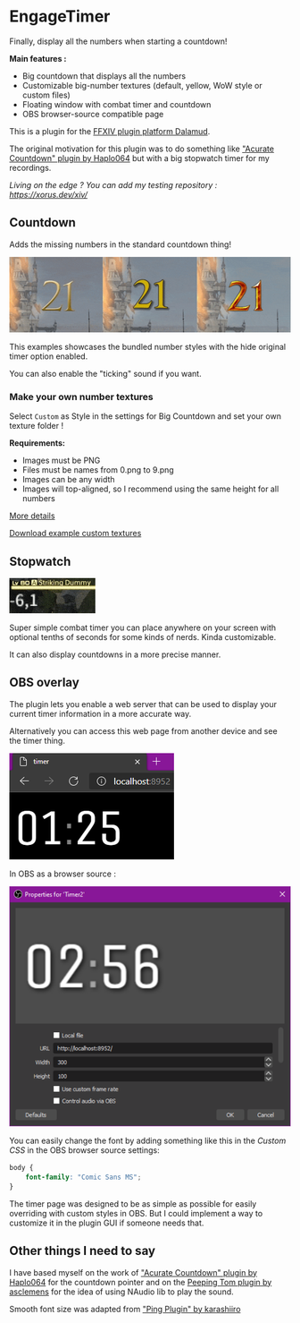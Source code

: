# EngageTimer

Finally, display all the numbers when starting a countdown!

**Main features :**

- Big countdown that displays all the numbers
- Customizable big-number textures (default, yellow, WoW style or custom files)
- Floating window with combat timer and countdown
- OBS browser-source compatible page

This is a plugin for the [FFXIV plugin platform Dalamud](https://github.com/goatcorp/FFXIVQuickLauncher).

The original motivation for this plugin was to do something like
["Acurate Countdown" plugin by Haplo064](https://github.com/Haplo064/Europe)
but with a big stopwatch timer for my recordings.

*Living on the edge ? You can add my testing repository : https://xorus.dev/xiv/*

## Countdown

Adds the missing numbers in the standard countdown thing!

![Countdown example](Doc/countdown.gif)

This examples showcases the bundled number styles with the hide original timer option enabled.

You can also enable the "ticking" sound if you want.

### Make your own number textures

Select `Custom` as Style in the settings for Big Countdown and set your own texture folder !

**Requirements:**

- Images must be PNG
- Files must be names from 0.png to 9.png
- Images can be any width
- Images will top-aligned, so I recommend using the same height for all numbers

[More details](Data/numbers/README.md)

[Download example custom textures](Doc/custom_example.zip)

## Stopwatch

![Stopwatch example](Doc/stopwatch.gif)

Super simple combat timer you can place anywhere on your screen with optional tenths of seconds for some kinds of nerds.
Kinda customizable.

It can also display countdowns in a more precise manner.

## OBS overlay

The plugin lets you enable a web server that can be used to display your current timer information in a more accurate
way.

Alternatively you can access this web page from another device and see the timer thing.

![Web page](Doc/overlay.png)

In OBS as a browser source :

![OBS Setup](Doc/OBS.png)

You can easily change the font by adding something like this in the *Custom CSS* in the OBS browser source settings:

```css
body {
    font-family: "Comic Sans MS";
}
```

The timer page was designed to be as simple as possible for easily overriding with custom styles in OBS. But I could
implement a way to customize it in the plugin GUI if someone needs that.

## Other things I need to say

I have based myself on the work of ["Acurate Countdown" plugin by Haplo064](https://github.com/Haplo064/Europe)
for the countdown pointer and on the [Peeping Tom plugin by asclemens](https://git.sr.ht/~jkcclemens/PeepingTom) for the
idea of using NAudio lib to play the sound.

Smooth font size was adapted from ["Ping Plugin" by karashiiro](https://github.com/karashiiro/PingPlugin) 
